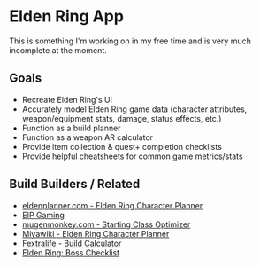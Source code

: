 # Elden Ring App

This is something I'm working on in my free time and is very much incomplete at the moment.

## Goals

- Recreate Elden Ring's UI 
- Accurately model Elden Ring game data (character attributes, weapon/equipment stats, damage, status effects, etc.)
- Function as a build planner
- Function as a weapon AR calculator
- Provide item collection & quest+ completion checklists
- Provide helpful cheatsheets for common game metrics/stats

## Build Builders / Related

- [eldenplanner.com - Elden Ring Character Planner](https://www.eldenplanner.com/)
- [EIP Gaming](https://eip.gg/elden-ring/build-planner/)
- [mugenmonkey.com - Starting Class Optimizer](https://mugenmonkey.com/eldenring)
- [Miyawiki - Elden Ring Character Planner](https://eldenring.miyawiki.com/elden-ring-character-planner/)
- [Fextralife - Build Calculator](https://eldenring.wiki.fextralife.com/Build+Calculator)
- [Elden Ring: Boss Checklist](https://mapgenie.io/elden-ring/checklists/boss-checklist)
